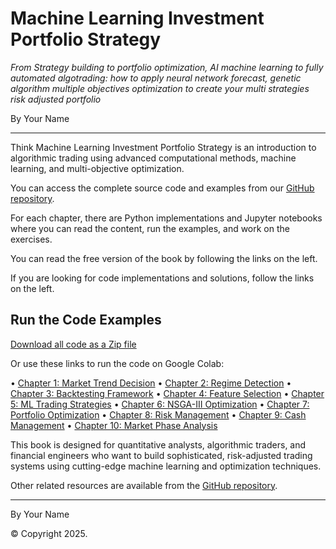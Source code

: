 # Machine Learning Investment Portfolio Strategy

*From Strategy building to portfolio optimization, AI machine learning to fully automated algotrading: how to apply neural network forecast, genetic algorithm multiple objectives optimization to create your multi strategies risk adjusted portfolio*

By Your Name

---

Think Machine Learning Investment Portfolio Strategy is an introduction to algorithmic trading using advanced computational methods, machine learning, and multi-objective optimization.

You can access the complete source code and examples from our [GitHub repository](https://github.com/forgetsomething/algotrading-strategy).

For each chapter, there are Python implementations and Jupyter notebooks where you can read the content, run the examples, and work on the exercises.

You can read the free version of the book by following the links on the left.

If you are looking for code implementations and solutions, follow the links on the left.

## Run the Code Examples

[Download all code as a Zip file](https://github.com/forgetsomething/algotrading-strategy/archive/main.zip)

Or use these links to run the code on Google Colab:

• [Chapter 1: Market Trend Decision](https://colab.research.google.com/github/forgetsomething/algotrading-strategy/blob/main/notebooks/market-trend-decision.ipynb)
• [Chapter 2: Regime Detection](https://colab.research.google.com/github/forgetsomething/algotrading-strategy/blob/main/notebooks/regime-detection.ipynb)
• [Chapter 3: Backtesting Framework](https://colab.research.google.com/github/forgetsomething/algotrading-strategy/blob/main/notebooks/backtesting-framework.ipynb)
• [Chapter 4: Feature Selection](https://colab.research.google.com/github/forgetsomething/algotrading-strategy/blob/main/notebooks/feature-selection.ipynb)
• [Chapter 5: ML Trading Strategies](https://colab.research.google.com/github/forgetsomething/algotrading-strategy/blob/main/notebooks/ml-trading.ipynb)
• [Chapter 6: NSGA-III Optimization](https://colab.research.google.com/github/forgetsomething/algotrading-strategy/blob/main/notebooks/nsga3-optimization.ipynb)
• [Chapter 7: Portfolio Optimization](https://colab.research.google.com/github/forgetsomething/algotrading-strategy/blob/main/notebooks/portfolio-optimization.ipynb)
• [Chapter 8: Risk Management](https://colab.research.google.com/github/forgetsomething/algotrading-strategy/blob/main/notebooks/risk-management.ipynb)
• [Chapter 9: Cash Management](https://colab.research.google.com/github/forgetsomething/algotrading-strategy/blob/main/notebooks/cash-management.ipynb)
• [Chapter 10: Market Phase Analysis](https://colab.research.google.com/github/forgetsomething/algotrading-strategy/blob/main/notebooks/market-phases.ipynb)

This book is designed for quantitative analysts, algorithmic traders, and financial engineers who want to build sophisticated, risk-adjusted trading systems using cutting-edge machine learning and optimization techniques.

Other related resources are available from the [GitHub repository](https://github.com/forgetsomething/algotrading-strategy).

---

By Your Name

© Copyright 2025.
